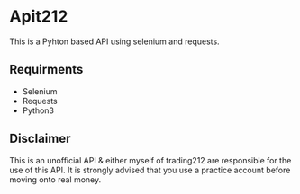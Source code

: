 # Apit212

This is a Pyhton based API using selenium and requests. 

## Requirments
* Selenium
* Requests
* Python3

## Disclaimer

This is an unofficial API & either myself of trading212 are responsible for the use of this API. It is strongly advised that you use a practice account before moving onto real money.
